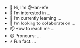 - 👋 Hi, I’m @Han-efe
- 👀 I’m interested in ...
- 🌱 I’m currently learning ...
- 💞️ I’m looking to collaborate on ...
- 📫 How to reach me ...
- 😄 Pronouns: ...
- ⚡ Fun fact: ...

<!---
Han-efe/Han-efe is a ✨ special ✨ repository because its `README.md` (this file) appears on your GitHub profile.
You can click the Preview link to take a look at your changes.
--->
